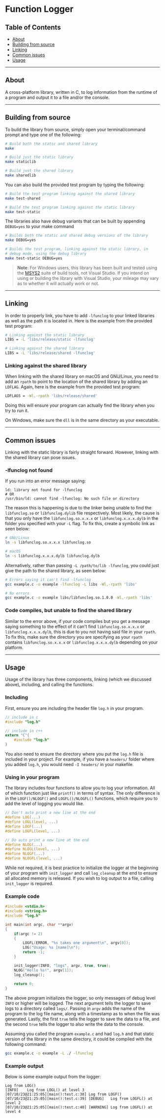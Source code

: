 # Function Logger

## Table of Contents
 * [About](#about) 
 * [Building from source](#building-from-source)
 * [Linking](#linking)
 * [Common issues](#common-issues)
 * [Usage](#usage)

----------
## About
A cross-platform library, written in C, to log information from the runtime
of a program and output it to a file and/or the console.

----------

## Building from source

To build the library from source, simply open your terminal/command prompt 
and type one of the following:
```bash
# Build both the static and shared library
make

# Build just the static library
make staticlib

# Build just the shared library
make sharedlib
```

You can also build the provided test program by typing the following:
```bash
# Build the test program linking against the shared library
make test-shared

# Build the test program linking against the static library
make test-static
```

The libraries also have debug variants that can be built by
appending `DEBUG=yes` to your make command
```bash
# Builds both the static and shared debug versions of the library
make DEBUG=yes 

# Builds the test program, linking against the static library, in
# debug mode, using the debug library
make test-static DEBUG=yes
```
> **Note**:
> For Windows users, this library has been built and
> tested using the <a href="https://www.msys2.org" target="new">MSYS2</a>
> suite of build tools, not Visual Studio. If you intend on using or
> building the library with Visual Studio, your mileage may vary as to
> whether it will actually work or not.

----------
## Linking
In order to properly link, you have to add `-lfunclog` to your linked 
libraries as well as the path it is located in. Here is the example
from the provided test program:
```bash
# Linking against the static library
LIBS = -L 'libs/release/static -lfunclog'

# Linking against the shared library
LIBS = -L 'libs/release/shared -lfunclog'
```
### Linking against the shared library
When linking with the shared library on macOS and GNU/Linux, 
you need to add an `rpath` to point to the location of the 
shared library by adding an `LDFLAG`. Again, here is the example
from the provided test program:
```bash
LDFLAGS = -Wl,-rpath 'libs/release/shared'
```
Doing this will ensure your program can actually find the library 
when you try to run it.

On Windows, make sure the `dll` is in the same directory as your 
executable.

----------
## Common issues
Linking with the static library is fairly straight forward. 
However, linking with the shared library can pose issues. 

### -lfunclog not found
If you run into an error message saying:
```
ld: library not found for -lfunclog
# OR
/usr/bin/ld: cannot find -lfunclog: No such file or directory
```

The reason this is happening is due to the linker being unable to
find the `libfunclog.so` or `libfunclog.dylib` file respectively. 
Most likely, the cause is that you only have the `libfunclog.so.x.x.x` or 
`libfunclog.x.x.x.dylb` in the folder you specified with your `-L`
flag. To fix this, create a symbolic link as seen below:
```bash
# GNU/Linux
ln -s libfunclog.so.x.x.x libfunclog.so

# macOS
ln -s libfunclog.x.x.x.dylb libfunclog.dylb
```
Alternatively, rather than passing `-L /path/to/lib -lfunclog`, you
could just give the path to the shared library, as seen below:
```bash
# Errors saying it can't find -lfunclog
gcc example.c -o example -lfunclog -L libs -Wl,-rpath 'libs'

# No errors
gcc example.c -o example libs/libfunclog.so.1.0.0 -Wl,-rpath 'libs'
```

### Code compiles, but unable to find the shared library
Similar to the error above, if your code compiles but you get a message
saying something to the effect of it can't find `libfunclog.so.x.x.x`
or `libfunclog.x.x.x.dylb`, this is due to you not having said file in
your `rpath`. To fix this, make sure the directory you are specifying 
as your `rpath` contains `libfunclog.so.x.x.x` or `libfunclog.x.x.x.dylb`
depending on your platform.

----------
## Usage
Usage of the library has three components, linking (which we discussed
above), including, and calling the functions.

### Including
First, ensure you are including the header file `log.h` in your program.
```c
// include in c
#include "log.h"

// include in c++
extern "C"{
    #include "log.h" 
}
```
You also need to ensure the directory where you put the `log.h` file is 
included in your project. For example, if you have a `headers/` folder 
where you added `log.h`, you would need `-I headers/` in your makefile.

### Using in your program
The library includes four functions to allow you to log your information.
All of which function just like `printf()` in terms of syntax.
The only difference is in the `LOGF()/NLOGF()` and 
`LOGFL()/NLOGFL()` functions,  which require you to add the level 
of logging you would like.

```c
// Don't auto print a new line at the end
#define LOG(...)
#define LOGL(level, ...)
#define LOGF(...)
#define LOGFL(level, ...)

// Do auto print a new line at the end
#define NLOG(...)
#define NLOGL(level, ...)
#define NLOGF(...)
#define NLOGFL(level, ...)
```

While not required, it is best practice to initialize the logger at the
beginning of your program with `init_logger` and call `log_cleanup` at 
the end to ensure all allocated memory is released. If you wish to log 
output to a file, calling `init_logger` is required.

### Example code
```c
#include <stdio.h>
#include <string.h>
#include "log.h"

int main(int argc, char **argv)
{
    if(argc != 2)
    {
        LOGFL(ERROR, "%s takes one argument\n", argv[0]);
        LOG("Usage: %s [name]\n");
        return -1;
    }

    init_logger(INFO, "logs", argv, true, true);
    NLOG("Hello %s!", argv[1]);
    log_cleanup();
    
    return 0;
}
```
The above program initializes the logger, so only messages of debug level
`INFO` or higher will be logged. The next argument tells the logger to save
logs to a directory called `logs/`. Passing in `argv` adds the name of the 
program to the log file name, along with a timestamp as to when the file was
generated. Lastly, the first `true` tells the logger to save the data to a
file, and the second `true` tells the logger to also write the data to the
console.

Assuming you called the program `example.c` and had `log.h` and that 
static version of the library in the same directory,
it could be compiled with the following command:
```bash
gcc example.c -o example -L ./ -lfunclog
```

### Example output
Below is some example output from the logger:
```
Log from LOG()
[INFO]    Log from LOGL() at level 3
[07/10/23@21:25:05][main():test.c:38] Log from LOGF()
[07/10/23@21:25:05][main():test.c:39] [DEBUG]   Log from LOGFL() at level 2
[07/10/23@21:25:05][main():test.c:40] [WARNING] Log from LOGFL() at level 4
```
